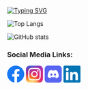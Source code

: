 [![Typing SVG](https://readme-typing-svg.herokuapp.com?size=28&duration=3500&pause=1000&color=FFD700&left=true&vCenter=true&width=600&lines=Hello+World!;Welcome+to+my+GitHub+Profile...;Explore+my+Repos)](https://git.io/typing-svg)

![Top Langs](https://github-readme-stats.vercel.app/api/top-langs/?username=sakib-ar&layout=compact&theme=cobalt)

![GitHub stats](https://github-readme-stats.vercel.app/api?username=sakib-ar&show_icons=true&theme=radical)

### Social Media Links:
<a href="https://www.facebook.com/Sakib.rar003"><img src="Assets/Icons/Facebook Logo (40x40).png" alt="Facebook"/></a>
<a href="https://www.instagram.com/sakib.rar"><img src="Assets/Icons/Instagram Logo (40x40).png" alt="Instagram"/></a>
<a href="https://discord.com/users/sakib_ar"><img src="Assets/Icons/Discord Logo (40x40).png" alt="Discord"/></a>
<a href="https://www.linkedin.com/in/sakib-ar"><img src="Assets/Icons/LinkedIn Logo (40x40).png" alt="LinkedIn"/></a>

<!--
Some ideas:
- ![Profile Views](https://komarev.com/ghpvc/?username=sakib-ar&color=blue)
- 🔭 I’m currently working on ...
- 🌱 I’m currently learning ...
- 🤔 I’m looking for help with ...
- 💬 Ask me about ...
- 📫 How to reach me: ...
- ⚡ Fun fact: ...
-->